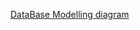 [DataBase Modelling diagram](https://drawsql.app/teams/sai-sathwik/diagrams/inventorymanagement-data)
